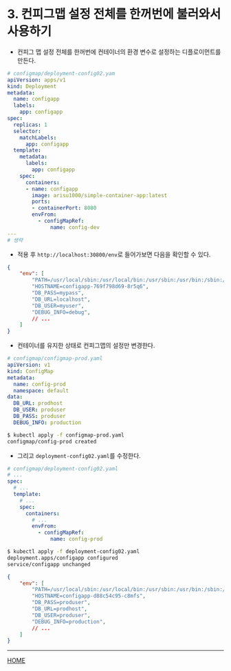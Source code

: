 # 3. 컨피그맵 설정 전체를 한꺼번에 불러와서 사용하기

- 컨피그 맵 설정 전체를 한꺼번에 컨테이너의 환경 변수로 설정하는 디플로이먼트를 만든다.

```yaml
# configmap/deployment-config02.yam
apiVersion: apps/v1
kind: Deployment
metadata:
  name: configapp
  labels:
    app: configapp
spec:
  replicas: 1
  selector:
    matchLabels:
      app: configapp
  template:
    metadata:
      labels:
        app: configapp
    spec:
      containers:
      - name: configapp
        image: arisu1000/simple-container-app:latest
        ports:
        - containerPort: 8080
        envFrom:
          - configMapRef:
              name: config-dev
---
# 생략
```

- 적용 후 `http://localhost:30800/env`로 들어가보면 다음을 확인할 수 있다.

```json
{
    "env": [
        "PATH=/usr/local/sbin:/usr/local/bin:/usr/sbin:/usr/bin:/sbin:/bin",
        "HOSTNAME=configapp-769f798d69-8r5q6",
        "DB_PASS=mypass",
        "DB_URL=localhost",
        "DB_USER=myuser",
        "DEBUG_INFO=debug",
        // ...
    ]
}
```

- 컨테이너를 유지한 상태로 컨피그맵의 설정만 변경한다.

```yaml
# configmap/configmap-prod.yaml
apiVersion: v1
kind: ConfigMap
metadata:
  name: config-prod
  namespace: default
data:
  DB_URL: prodhost
  DB_USER: produser
  DB_PASS: produser
  DEBUG_INFO: production
```

```zsh
$ kubectl apply -f configmap-prod.yaml  
configmap/config-prod created
```

- 그리고 `deployment-config02.yaml`를 수정한다.

```yaml
# configmap/deployment-config02.yaml
# ...
spec:
  # ...
  template:
    # ...
    spec:
      containers:
        # ...
        envFrom:
          - configMapRef:
              name: config-prod
```

```zsh
$ kubectl apply -f deployment-config02.yaml 
deployment.apps/configapp configured
service/configapp unchanged
```

```json
{
    "env": [
        "PATH=/usr/local/sbin:/usr/local/bin:/usr/sbin:/usr/bin:/sbin:/bin",
        "HOSTNAME=configapp-d88c54c95-c8mfs",
        "DB_PASS=produser",
        "DB_URL=prodhost",
        "DB_USER=produser",
        "DEBUG_INFO=production",
        // ...
    ]
}
```

-----
[HOME](./index.md)
